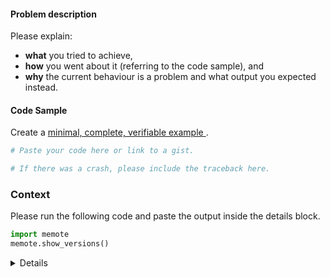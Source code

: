 #### Problem description

Please explain:
* **what** you tried to achieve,
* **how** you went about it (referring to the code sample), and
* **why** the current behaviour is a problem and what output
  you expected instead.

#### Code Sample

Create a [minimal, complete, verifiable example
](https://stackoverflow.com/help/mcve).

```python
# Paste your code here or link to a gist.
```

```bash
# If there was a crash, please include the traceback here.
```

### Context

Please run the following code and paste the output inside the details
block.

```python
import memote
memote.show_versions()
```

<details>
```
# output of memote.show_versions()
```
</details>
